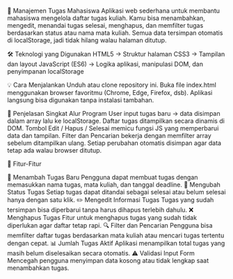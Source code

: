📝 Manajemen Tugas Mahasiswa
Aplikasi web sederhana untuk membantu mahasiswa mengelola daftar tugas kuliah.
Kamu bisa menambahkan, mengedit, menandai tugas selesai, menghapus, dan memfilter tugas berdasarkan status atau nama mata kuliah.
Semua data tersimpan otomatis di localStorage, jadi tidak hilang walau halaman ditutup.


🛠️ Teknologi yang Digunakan
HTML5 → Struktur halaman
CSS3 → Tampilan dan layout
JavaScript (ES6) → Logika aplikasi, manipulasi DOM, dan penyimpanan localStorage

💡 Cara Menjalankan
Unduh atau clone repository ini.
Buka file index.html menggunakan browser favoritmu (Chrome, Edge, Firefox, dsb).
Aplikasi langsung bisa digunakan tanpa instalasi tambahan.

🧠 Penjelasan Singkat Alur Program
User input tugas baru → data disimpan dalam array lalu ke localStorage.
Daftar tugas ditampilkan secara dinamis di DOM.
Tombol Edit / Hapus / Selesai memicu fungsi JS yang memperbarui data dan tampilan.
Filter dan Pencarian bekerja dengan memfilter array sebelum ditampilkan ulang.
Setiap perubahan otomatis disimpan agar data tetap ada walau browser ditutup.


🌟 Fitur-Fitur

📝 Menambah Tugas Baru
Pengguna dapat membuat tugas dengan memasukkan nama tugas, mata kuliah, dan tanggal deadline.
🔁 Mengubah Status Tugas
Setiap tugas dapat ditandai sebagai selesai atau belum selesai hanya dengan satu klik.
✏️ Mengedit Informasi Tugas
Tugas yang sudah tersimpan bisa diperbarui tanpa harus dihapus terlebih dahulu.
❌ Menghapus Tugas
Fitur untuk menghapus tugas yang sudah tidak diperlukan agar daftar tetap rapi.
🔍 Filter dan Pencarian
Pengguna bisa memfilter daftar tugas berdasarkan mata kuliah atau mencari tugas tertentu dengan cepat.
📊 Jumlah Tugas Aktif
Aplikasi menampilkan total tugas yang masih belum diselesaikan secara otomatis.
⚠️ Validasi Input Form
Mencegah pengguna menyimpan data kosong atau tidak lengkap saat menambahkan tugas.
